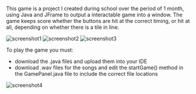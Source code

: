 This game is a project I created during school over the period of 1 month, using Java and JFrame to output a interactable game into a window. The game keeps score whether the buttons are hit at the correct timing, or hit at all, depending on whether there is a tile in line.

![screenshot1](https://github.com/leoblock927/guitarHero/assets/166082102/4eca0f15-2e54-4588-8fa4-8708f1f11266)
![screenshot2](https://github.com/leoblock927/guitarHero/assets/166082102/53279b7f-d744-47a4-a7b1-b5107ade2e08)
![screenshot3](https://github.com/leoblock927/guitarHero/assets/166082102/851e0a78-1dd9-4c69-ac13-1a0641927dce)

To play the game you must:
  - download the .java files and upload them into your IDE
  - download .wav files for the songs and edit the startGame() method in the GamePanel.java file to include the correct file locations

![screenshot4](https://github.com/leoblock927/guitarHero/assets/166082102/16e7ccb9-0399-45c1-ba02-b0e6f3a761bc)

